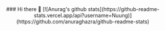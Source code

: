 

<div align = "center">
### Hi there 👋
[![Anurag's github stats](https://github-readme-stats.vercel.app/api?username=Nuung)](https://github.com/anuraghazra/github-readme-stats)
</div>



<!--
**Nuung/Nuung** is a ✨ _special_ ✨ repository because its `README.md` (this file) appears on your GitHub profile.

Here are some ideas to get you started:

- 🔭 I’m currently working on ...
- 🌱 I’m currently learning ...
- 👯 I’m looking to collaborate on ...
- 🤔 I’m looking for help with ...
- 💬 Ask me about ...
- 📫 How to reach me: ...
- 😄 Pronouns: ...
- ⚡ Fun fact: ...
-->
